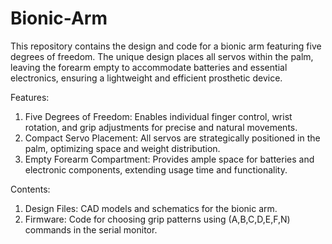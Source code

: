 # Bionic-Arm
This repository contains the design and code for a bionic arm featuring five degrees of freedom. The unique design places all servos within the palm, leaving the forearm empty to accommodate batteries and essential electronics, ensuring a lightweight and efficient prosthetic device.

Features:
1. Five Degrees of Freedom: Enables individual finger control, wrist rotation, and grip adjustments for precise and natural movements.
2. Compact Servo Placement: All servos are strategically positioned in the palm, optimizing space and weight distribution.
3. Empty Forearm Compartment: Provides ample space for batteries and electronic components, extending usage time and functionality.

Contents:
1. Design Files: CAD models and schematics for the bionic arm.
2. Firmware: Code for choosing grip patterns using (A,B,C,D,E,F,N) commands in the serial monitor.
